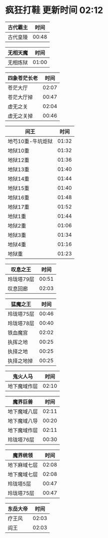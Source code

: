 # 疯狂打鞋 更新时间 02:12

| 古代霸主   | 时间    |
|--------|-------|
| 古代皇陵 | 00:48 |

| 无相天魔   | 时间    |
|--------|-------|
| 无相炼狱 | 01:00 |

| 四象苍茫长老   | 时间    |
|--------|-------|
| 苍茫大厅 | 02:07 |
| 苍茫大厅掉 | 00:47 |
| 虚无之关 | 02:04 |
| 虚无之关掉 | 00:46 |

| 间王   | 时间    |
|--------|-------|
| 地芍10重-牛坑炬狱 | 01:32 |
| 地狱10重 | 01:32 |
| 地狱12重 | 01:36 |
| 地狱13重 | 01:40 |
| 地狱14重 | 01:44 |
| 地狱15重 | 01:40 |
| 地狱16重 | 01:48 |
| 地狱17重 | 01:52 |
| 地狱1重 | 01:44 |
| 地狱2重 | 01:06 |
| 地狱3重 | 01:34 |
| 地狱4重 | 01:16 |
| 地狱重 | 01:23 |

| 叹息之王   | 时间    |
|--------|-------|
| 玲珑塔79层 | 00:51 |
| 叹息回廊 | 02:03 |

| 猛魔之王   | 时间    |
|--------|-------|
| 玲珑塔75层 | 00:46 |
| 玲珑塔78层 | 00:40 |
| 铁血魔宫 | 02:02 |
| 执挥之地 | 00:25 |
| 执择之地 | 00:25 |
| 执择之地掉 | 00:25 |

| 鬼火人马   | 时间    |
|--------|-------|
| 地下魔域作层 | 02:10 |

| 魔界巨兽   | 时间    |
|--------|-------|
| 地下魔域八层 | 02:11 |
| 地下魔域八导 | 00:20 |
| 地下魔域作层 | 02:11 |
| 玲珑塔76层 | 00:30 |

| 魔界统领   | 时间    |
|--------|-------|
| 地下麻域七层 | 02:08 |
| 地下魔域七层 | 02:08 |
| 玲珑塔5层 | 00:47 |
| 玲珑塔75层 | 00:47 |

| 东岳大帝   | 时间    |
|--------|-------|
| 疗王风 | 02:03 |
| 阎王 | 02:03 |